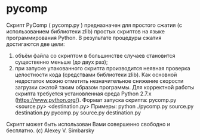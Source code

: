 pycomp
======
Скрипт  PyComp  ( pycomp.py )  предназначен  для  простого  сжатия  (с использованием библиотеки zlib) простых скриптов на языке программирования Python. В результате процедуры сжатия достигаются две цели:
1) объём файла со скриптом в большинстве случаев становится существенно меньше (до двух раз);
2) при  запуске упакованного скрипта производится неявная проверка целостности кода (средствами библиотеки zlib).
Как основной недостаток можно отметить незначительное снижение скорости  загрузки  сжатой  таким  образом  программы. Для корректной работы скрипта требуется установленная среда Python 2.7.x (https://www.python.org/).
Формат запуска скрипта: pycomp.py <source.py> <destination.py>
Примеры:
python ./pycomp.py source.py destination.py
pycomp.py source.py destination.py

Скрипт может быть использован Вами совершенно свободно и бесплатно.
(c) Alexey V. Simbarsky

